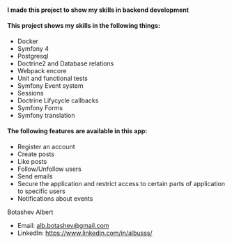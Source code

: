 #### I made this project to show my skills in backend development

#### This project shows my skills in the following things: 
* Docker
* Symfony 4
* Postgresql
* Doctrine2 and Database relations
* Webpack encore
* Unit and functional tests
* Symfony Event system
* Sessions
* Doctrine Lifycycle callbacks
* Symfony Forms
* Symfony translation

#### The following features are available in this app: 
* Register an account
* Create posts
* Like posts
* Follow/Unfollow users
* Send emails
* Secure the application and restrict access to certain parts of application to specific users
* Notifications about events

Botashev Albert
- Email: alb.botashev@gmail.com
- LinkedIn: https://www.linkedin.com/in/albusss/

